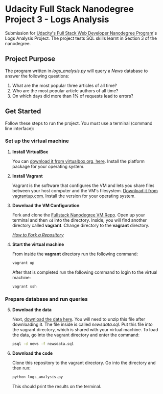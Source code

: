 # Udacity Full Stack Nanodegree Project 3 - Logs Analysis
Submission for [Udacity's Full Stack Web Developer Nanodegree Program](https://www.udacity.com/course/full-stack-web-developer-nanodegree--nd004)'s Logs Analysis Project. The project tests SQL skills learnt in Section 3 of the nanodegree. 

## Project Purpose
The program written in *logs_analysis.py* will query a *News* database to answer the following questions:
1. What are the most popular three articles of all time?
2. Who are the most popular article authors of all time?
3. On which days did more than 1% of requests lead to errors? 

## Get Started

Follow these steps to run the project. You must use a terminal (command line interface):

### Set up the virtual machine
1. **Install VirtualBox**
    
    You can [download it from virtualbox.org, here](https://www.virtualbox.org/wiki/Download_Old_Builds_5_1). Install the platform package for your operating system.

2. **Install Vagrant**
    
    Vagrant is the software that configures the VM and lets you share files between your host computer and the VM's filesystem. [Download it from vagrantup.com.](https://www.vagrantup.com/downloads.html) Install the version for your operating system.

3. **Download the VM Configuration**
    
    Fork and clone the  [Fullstack Nanodegree VM Repo](https://github.com/udacity/fullstack-nanodegree-vm). Open up your terminal and then `cd` into the directory. Inside, you will find another directory called **vagrant**. Change directory to the **vagrant** directory. 
    
    [*How to Fork a Repository*](https://help.github.com/articles/fork-a-repo/)

4. **Start the virtual machine**
    
    From inside the **vagrant** directory run the following command:
    ```bash
    vagrant up
    ```
    After that is completed run the following command to login to the virtual machine:
    ```bash
    vagrant ssh
    ```
### Prepare database and run queries    
5. **Download the data**
    
    Next, [download the data here](https://d17h27t6h515a5.cloudfront.net/topher/2016/August/57b5f748_newsdata/newsdata.zip). You will need to unzip this file after downloading it. The file inside is called *newsdata.sql*. Put this file into the vagrant directory, which is shared with your virtual machine.
    To load the data, go into the vagrant directory and enter the command:
    
    ```bash
    psql -d news -f newsdata.sql
    ```
6. **Download the code**
    
    Clone this repository to the vagrant directory. Go into the directory and then run:
    ```python
    python logs_analysis.py
    ```

    This should print the results on the terminal.